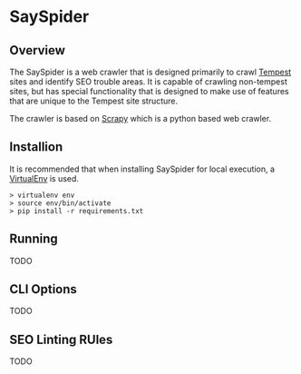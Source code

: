 SaySpider
=========

Overview
--------
The SaySpider is a web crawler that is designed primarily to crawl [Tempest](http://www.saymedia.com/tempest) sites and identify SEO trouble areas. It is capable of crawling non-tempest sites, but has special functionality that is designed to make use of features that are unique to the Tempest site structure.

The crawler is based on [Scrapy](http://scrapy.org/) which is a python based web crawler.

Installion
----------
It is recommended that when installing SaySpider for local execution, a [VirtualEnv](http://virtualenv.readthedocs.org/en/latest/) is used.

	> virtualenv env
	> source env/bin/activate
	> pip install -r requirements.txt

Running
-------
TODO

CLI Options
-----------
TODO

SEO Linting RUles
-----------------
TODO
